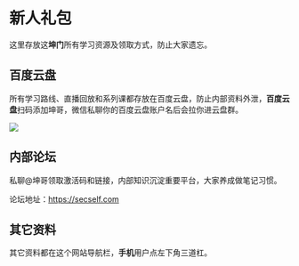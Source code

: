 # 新人礼包

这里存放这**坤门**所有学习资源及领取方式，防止大家遗忘。

## 百度云盘

所有学习路线、直播回放和系列课都存放在百度云盘，防止内部资料外泄，**百度云盘**扫码添加坤哥，微信私聊你的百度云盘账户名后会拉你进云盘群。

![](https://community-static.secself.com/img/qrcode/wangpan-person.png)

## 内部论坛

私聊@坤哥领取激活码和链接，内部知识沉淀重要平台，大家养成做笔记习惯。

论坛地址：https://secself.com



## 其它资料

其它资料都在这个网站导航栏，**手机**用户点左下角三道杠。
